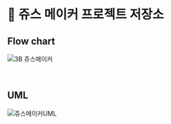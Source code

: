 # 🧃 쥬스 메이커 프로젝트 저장소

## Flow chart

![3B 쥬스메이커](https://user-images.githubusercontent.com/39452092/121300084-50bbd680-c931-11eb-93fb-f5d7edb60c2c.jpg)

&nbsp;

## UML

![쥬스메이커UML](https://user-images.githubusercontent.com/39452092/121300099-56192100-c931-11eb-84b6-c75c9c119bd9.png)

